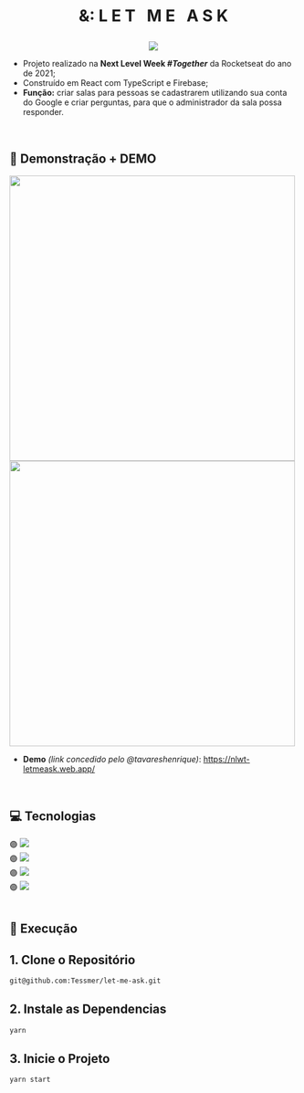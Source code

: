 # <p align="center">&: L E T &nbsp; M E &nbsp; A S K</p>
<p align="center">
  <img src="https://raw.githubusercontent.com/tavareshenrique/let-me-ask-nlw/87513ca9dc1cfc0cd39ef04d3e4c8ce0aa6342d2/src/assets/images/logo.svg"/>
</p>

- Projeto realizado na <b>Next Level Week <i>#Together</i></b> da Rocketseat do ano de 2021;
- Construído em React com TypeScript e Firebase;
- <b>Função:</b> criar salas para pessoas se cadastrarem utilizando sua conta do Google e criar perguntas, para que o administrador da sala possa responder.
<br/>

<h2 align="left">📌 Demonstração + DEMO</h2>
<div>
  <img width="500px" src="https://i.imgur.com/XPabqXp.png">
  <img width="500px" src="https://i.imgur.com/EKZdxlr.png">
</div>

- <b>Demo</b> <i>(link concedido pelo @tavareshenrique)</i>: https://nlwt-letmeask.web.app/
<br/>

<h2 align="left">💻 Tecnologias</h2>
<div>
🟣 <a href="https://pt-br.reactjs.org/"><img src="https://img.shields.io/badge/-ReactJS-black?style=flat-square&logo=react"/></a> 
<br/>
🟣 <a href="https://www.typescriptlang.org/"><img src="https://img.shields.io/badge/-TypeScript-black?style=flat-square&logo=typescript"/></a> 
<br/>
🟣 <a href="https://firebase.google.com/"><img src="https://img.shields.io/badge/-Firebase-black?style=flat-square&logo=firebase"/></a> 
<br/>
🟣 <a href="https://sass-lang.com/"><img src="https://img.shields.io/badge/-Sass-black?style=flat-square&logo=sass"/></a>
</div>
<br/>

<h2 align="left">👷 Execução</h2>

## 1. Clone o Repositório

```bash
git@github.com:Tessmer/let-me-ask.git
```

## 2. Instale as Dependencias

```bash
yarn
```

## 3. Inicie o Projeto

```bash
yarn start
```
